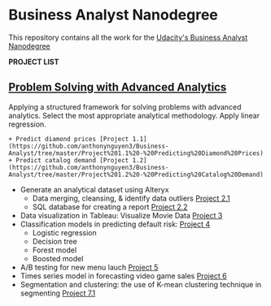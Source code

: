 # Business Analyst Nanodegree

This repository contains all the work for the [Udacity's Business Analyst Nanodegree](https://www.udacity.com/course/business-analyst-nanodegree--nd008)

**PROJECT LIST**

## [Problem Solving with Advanced Analytics](https://www.udacity.com/course/problem-solving-with-advanced-analytics--ud976)

Applying a structured framework for solving problems with advanced analytics. Select the most appropriate analytical methodology. Apply linear regression.

    + Predict diamond prices [Project 1.1](https://github.com/anthonynguyen3/Business-Analyst/tree/master/Project%201.1%20-%20Predicting%20Diamond%20Prices)
    + Predict catalog demand [Project 1.2](https://github.com/anthonynguyen3/Business-Analyst/tree/master/Project%201.2%20-%20Predicting%20Catalog%20Demand)
    
+ Generate an analytical dataset using Alteryx
    + Data merging, cleansing, & identify data outliers [Project 2.1](https://github.com/anthonynguyen3/Business-Analyst/tree/master/Project%202.1%20-%20Create%20an%20Analytical%20Dataset)
    + SQL database for creating a report [Project 2.2](https://github.com/anthonynguyen3/Business-Analyst/tree/master/Project%202.2%20-%20Create%20Reports%20from%20a%20Database)
+ Data visualization in Tableau: Visualize Movie Data [Project 3](https://github.com/anthonynguyen3/Business-Analyst/tree/master/Project%203%20Visualize%20Movie%20Data) 
+ Classification models in predicting default risk: [Project 4](https://github.com/anthonynguyen3/Business-Analyst/tree/master/Project%204%20-%20Predicting%20Default%20Risk)
    + Logistic regression 
    + Decision tree
    + Forest model 
    + Boosted model 
+ A/B testing for new menu lauch [Project 5](https://github.com/anthonynguyen3/Business-Analyst/tree/master/Project%205%20-%20AB%20Test%20a%20New%20Menu%20Launch)
+ Times series model in forecasting video game sales [Project 6](https://github.com/anthonynguyen3/Business-Analyst/tree/master/Project%206%20-%20Forecast%20Video%20Game%20Demand)
+ Segmentation and clustering: the use of K-mean clustering technique in segmenting [Project 7.1](https://github.com/anthonynguyen3/udacity_business_analyst/tree/master/project7)
